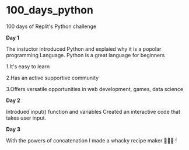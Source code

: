 # 100_days_python
100 days of Replit's Python challenge 

**Day 1**


The instuctor introduced Python and explaied why it is a popolar programming Language.
Python is a great language for beginners


1.It's easy to learn


2.Has an active supportive community


3.Offers versatile opportunities in web development, games, data science 

**Day 2**


Introdued input() function and variables
Created an interactive code that takes user input.

**Day 3**

With the powers of concatenation I made a whacky recipe maker 🥓🍝🥑 !
